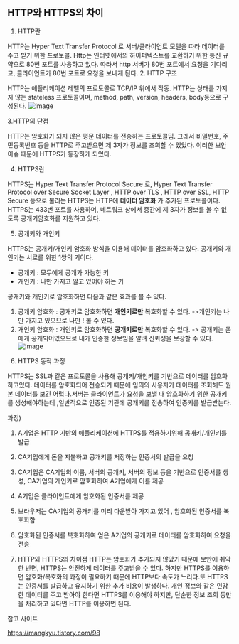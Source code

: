 ## HTTP와 HTTPS의 차이

1. HTTP란

HTTP는 Hyper Text Transfer Protocol 로 서버/클라이언트 모델을 따라 데이터를 주고 받기 위한 프로토콜.
Http는 인터넷에서의 하이퍼텍스트를 교환하기 위한 통신 규약으로 80번 포트를 사용하고 있다. 따라서 http 서버가 80번 포트에서 요청을 기다리고, 클라이언트가 80번 포트로 요청을 보내게 된다.
2. HTTP 구조 

HTTP는 애플리케이션 레벨의 프로토콜로 TCP/IP 위에서 작동. 
HTTP는 상태를 가지지 않는 stateless 프로토콜이며, method, path, version, headers, body등으로 구성된다. 
![image](https://user-images.githubusercontent.com/46179699/113640769-2e9aa380-96b7-11eb-9bbd-6ace2a30a55a.png)


3.HTTP의 단점

HTTP는 암호화가 되지 않은 평문 데이터를 전송하는 프로토콜임. 그래서 비밀번호, 주민등록번호 등을 HTTP로 주고받으면 제 3자가 정보를 조회할 수 있었다. 이러한 보안 이슈 때문에 HTTPS가 등장하게 되었다.


4. HTTPS란

HTTPS는 Hyper Text Transfer Protocol Secure 로, Hyper Text Transfer Protocol over Secure Socket Layer , HTTP over TLS , HTTP over SSL, HTTP Secure 등으로 불리는 HTTPS는 HTTP에 **데이터 암호화** 가 추가된 프로토콜이다. HTTPS는 433번 포트를 사용하며, 네트워크 상에서 중간에 제 3자가 정보를 볼 수 없도록 공개키암호화를 지원하고 있다. 


5. 공개키와 개인키

HTTPS는 공개키/개인키 암호화 방식을 이용해 데이터를 암호화하고 있다. 공개키와 개인키는 서로를 위한 1쌍의 키이다. 

- 공개키 : 모두에게 공개가 가능한 키
- 개인키 : 나만 가지고 알고 있어야 하는 키 

공개키와 개인키로 암호화하면 다음과 같은 효과를 볼 수 있다.
1) 공개키 암호화  : 공개키로 암호화하면 **개인키로만** 복호화할 수 있다. ->개인키는 나만 가지고 있으므로 나만 ! 볼 수 있다.
2) 개인키 암호화 : 개인키로 암호화하면 **공개키로만** 복호화할 수 있다. -> 공개키는 몯에게 공개되어있으므로 내가 인증한 정보임을 알려 신뢰성을 보장할 수 있다. 
![image](https://user-images.githubusercontent.com/46179699/113641843-5e4aab00-96b9-11eb-90ed-bd2ed7148ee6.png)


6. HTTPS 동작 과정

HTTPS는 SSL과 같은 프로토콜을 사용해 공개키/개인키를 기반으로 데이터를 암호화하고있다.
데이터를 암호화되어 전송되기 때문에 임의의 사용자가 데이터를 조회해도 원본 데이터를 보긴 어렵다.서버는 클라이언트가 요청을 보낼 때 암호화하기 위한 공개키를 생성해야하는데 ,일반적으로 인증된 기관에 공개키를 전송하여 인증키를 발급받는다. 

과정)

1. A기업은 HTTP 기반의 애플리케이션에 HTTPS를 적용하기위해 공개키/개인키를 발급
2. CA기업에게 돈을 지불하고 공개키를 저장하는 인증서의 발급을 요청
3. CA기업은 CA기업의 이름, 서버의 공개키, 서버의 정보 등을 기반으로 인증서를 생성, CA기업의 개인키로 암호화하여 A기업에게 이를 제공
4. A기업은 클라이언트에게 암호화된 인증서를 제공
5. 브라우저는 CA기업의 공개키를 미리 다운받아 가지고 있어 , 암호화된 인증서를 복호화함
6. 암호화된 인증서를 복호화하여 얻은 A기업의 공개키로 데이터를 암호화하여 요청을 전송 

7. HTTP와 HTTPS의 차이점
HTTP는 암호화가 추가되지 않았기 때문에 보안에 취약한 반면, HTTPS는 안전하게 데이터를 주고받을 수 있다. 하지만 HTTPS를 이용하면 암호화/복호화의 과정이 필요하기 때문에 HTTP보다 속도가 느리다.또 HTTPS는 인증서를 발급하고 유지하기 위한 추가 비용이 발생하다. 개인 정보와 같은 민감한 데이터를 주고 받아야 한다면 HTTPS를 이용해야 하지만, 단순한 정보 조회 등만을 처리하고 있다면 HTTP를 이용하면 된다.

 






참고 사이트 

https://mangkyu.tistory.com/98

